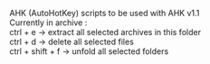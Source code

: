 AHK (AutoHotKey) scripts to be used with AHK v1.1    
Currently in archive :  
ctrl + e  -> extract all selected archives in this folder  
ctrl + d  -> delete all selected files  
ctrl + shift + f -> unfold all selected folders  
